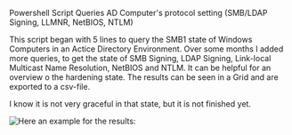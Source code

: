 Powershell Script Queries AD Computer's protocol setting (SMB/LDAP Signing, LLMNR, NetBIOS, NTLM)

This script began with 5 lines to query the SMB1 state of Windows Computers in an Actice Directory Environment. Over some months I added more queries, to get the state of SMB Signing, LDAP Signing, Link-local Multicast Name Resolution, NetBIOS and NTLM. It can be helpful for an overview o the hardening state. The results can be seen in a Grid and are exported to a csv-file.

I know it is not very graceful in that state, but it is not finished yet.



![Here an example for the results:](main/results001.JPG)